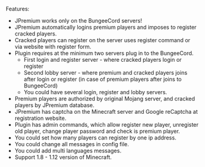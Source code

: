 Features:
* JPremium works only on the BungeeCord servers!
* JPremium automatically logins premium players and imposes to register cracked players.
* Cracked players can register on the server uses register command or via website with register form.
* Plugin requires at the minimum two servers plug in to the BungeeCord.
     * First login and register server - where cracked players login or register
     * Second lobby server - where premium and cracked players joins after login or register (in case of premium players after joins to BungeeCord)
     * You could have several login, register and lobby servers.
* Premium players are authorized by original Mojang server, and cracked players by JPremium database.
* JPremium has captcha on the Minecraft server and Google reCaptcha at registration website.
* Plugin has admin commands, which allow register new player, unregister old player, change player password and check is premium player.
* You could set how many players can register by one ip address.
* You could change all messages in config file.
* You could add multi languages messages.
* Support 1.8 - 1.12 version of Minecraft.

